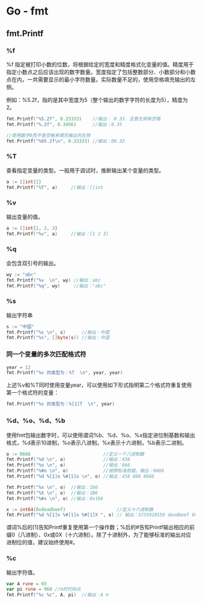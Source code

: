 # Go - fmt



## fmt.Printf

### %f

%f 指定被打印小数的位数，将根据给定的宽度和精度格式化变量的值。精度用于指定小数点之后应该出现的数字数量。宽度指定了包括整数部分、小数部分和小数点在内，一共需要显示的最小字符数量。实际数量不足的，使用空格填充输出的左侧。

例如：%5.2f，指的是其中宽度为5（整个输出的数字字符的长度为5），精度为2。

```go
fmt.Printf("%5.2f", 0.33333)    //输出： 0.33，注意左侧有空格
fmt.Printf("%.2f", 0.3456)		//输出：0.35

//使用数字0而不是空格来填充输出的左侧
fmt.Printf("%05.2f\n", 0.33333) //输出：00.33
```



### %T

查看指定变量的类型。一般用于调试时，推断输出某个变量的类型。

```go
a := []int{1}
fmt.Printf("%T", a)		//输出：[]int
```

### %v

输出变量的值。

```go
a := []int{1, 2, 3}
fmt.Printf("%v", a)		//输出：[1 2 3]
```

### %q

会包含双引号的输出。

```go
wy := "abc"
fmt.Printf("%v  \n", wy) //输出：abc
fmt.Printf("%q", wy)     //输出："abc"
```

### %s

输出字符串

```go
s := "中国"
fmt.Printf("%s \n", s)      //输出：中国
fmt.Printf("%s", []byte(s)) //输出：中国
```







### 同一个变量的多次匹配格式符

```go
year = 12
fmt.Printf("%v 的类型为：%T  \n", year, year)		
```

上述%v和%T同时使用变量year，可以使用如下形式指明第二个格式符重复使用第一个格式符的变量：

```go
fmt.Printf("%v 的类型为：%[1]T  \n", year)
```

### %d、%o、%d、%b

使用fmt包输出数字时，可以使用谓词%b、%d、%o、%x指定进位制基数和输出格式，%d表示10进制，%o表示八进制，%x表示十六进制，%b表示二进制。

```go
o := 0666                           //定义一个八进制数
fmt.Printf("%d \n", o)              //输出：438
fmt.Printf("%o \n", o)              //输出：666
fmt.Printf("%#o \n", o)             //按照标准前缀，输出：0666
fmt.Printf("%d %[1]o %#[1]o \n", o) //输出：438 666 0666

fmt.Printf("%x \n", o)  //输出：1b6
fmt.Printf("%X \n", o)  //输出：1B6
fmt.Printf("%#x \n", o) //输出：0x1b6

x := int64(0xdeadbeef)                   //定义十六进制数
fmt.Printf("%d %[1]x %#[1]x %#[1]X ", x) // 输出：3735928559 deadbeef 0xdeadbeef 0XDEADBEEF
```

谓词%后的[1]告知Printf重复使用第一个操作数；%后的#告知Printf输出相应的前缀0（八进制）、0x或0X（十六进制）。除了十进制外，为了能够标准的输出对应进制位的值，建议始终使用#。

### %c

输出字符值。

```go
var A rune = 65
var pi rune = 960 //π的代码点
fmt.Printf("%c %c", A, pi)	//输出：A π
```

